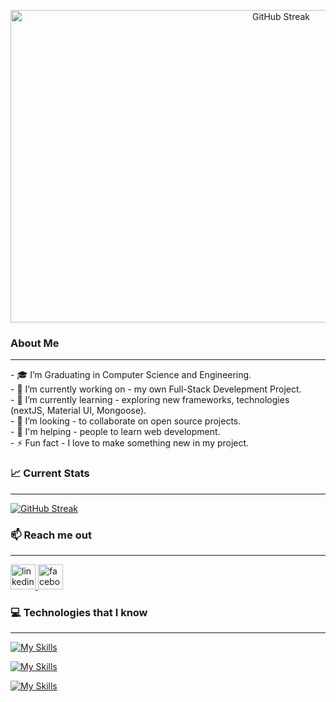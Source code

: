 <a href="#" align="center"><img src="https://i.ibb.co/ZfrfLcV/full-stack-cover-github.jpg" alt="GitHub Streak" width="850" height="500" align="center" /></a>

### About Me 
<hr />
- 🎓 I’m Graduating in Computer Science and Engineering. <br />
- 🔭 I’m currently working on - my own Full-Stack Develepment Project. <br />
- 🌱 I’m currently learning - exploring new frameworks, technologies (nextJS, Material UI, Mongoose). <br />
- 👯 I’m looking - to collaborate on open source projects. <br />
- 🤔 I'm helping - people to learn web development. <br />
- ⚡ Fun fact - I love to make something new in my project. <br />
  
### 📈 Current Stats
<hr />
<a href="https://git.io/streak-stats"><img src="https://github-readme-streak-stats.herokuapp.com?user=gfaruk02&theme=radical" alt="GitHub Streak" /></a>

### 📫 Reach me out
<hr />
<a href="https://www.linkedin.com/in/golam-faruk-77a641a8/"> <img src='https://cdn.jsdelivr.net/npm/simple-icons@3.0.1/icons/linkedin.svg' alt='linkedin' height='40'> </a>
<a href="https://www.facebook.com/mdgolam.faruk.9"> <img src='https://cdn.jsdelivr.net/npm/simple-icons@3.0.1/icons/facebook.svg' alt='facebook' height='40'> </a>


### 💻 Technologies that I know
<hr />

[![My Skills](https://skillicons.dev/icons?i=html,css,tailwind,materialui,js)](https://skillicons.dev)

[![My Skills](https://skillicons.dev/icons?i=react,bootstrap,express,nodejs,mongodb)](https://skillicons.dev)

[![My Skills](https://skillicons.dev/icons?i=vscode,github,figma)](https://skillicons.dev)



